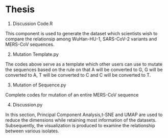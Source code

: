 # Thesis

1. Discussion Code.R

This component is used to generate the dataset which scientists wish to compare the relationsip among WuHan-HU-1, SARS-CoV-2 variants and          MERS-CoV sequences.

2. Mutation Template.py

The codes above serve as a template which other users can use to mutate the sequences based on the rule on that A will be converted to G, G will be converted to A, T will be converted to C and C will be converted to T.

3. Mutation of Sequence.py

Complete codes for mutation of an entire MERS-CoV sequence

4. Discussion.py

In this section, Principal Component Analysis,t-SNE and UMAP are used to reduce the dimensions while retaining most information of the datasets. Subsequently, the visualization is produced to examine the relationship between various isolates.

